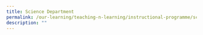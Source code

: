 ```yaml
---
title: Science Department
permalink: /our-learning/teaching-n-learning/instructional-programme/science-department/
description: ""
---
```

